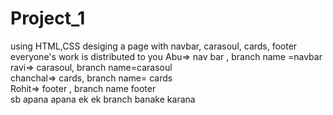 # Project_1
using HTML,CSS desiging a page with navbar, carasoul, cards, footer
everyone's work is distributed to you
Abu=> nav bar , branch name =navbar
<br>
ravi=> carasoul,  branch name=carasoul
<br>
chanchal=> cards,   branch name= cards
<br>
Rohit=> footer ,  branch name footer
<br>
sb apana apana ek ek branch banake karana 